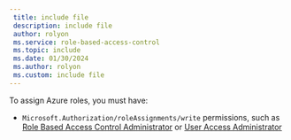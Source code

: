```yaml
---
 title: include file
 description: include file
 author: rolyon
 ms.service: role-based-access-control
 ms.topic: include
 ms.date: 01/30/2024
 ms.author: rolyon
 ms.custom: include file
---
```


To assign Azure roles, you must have:

- `Microsoft.Authorization/roleAssignments/write` permissions, such as [Role Based Access Control Administrator](../../articles/role-based-access-control/built-in-roles.md#role-based-access-control-administrator) or [User Access Administrator](../../articles/role-based-access-control/built-in-roles.md#user-access-administrator)